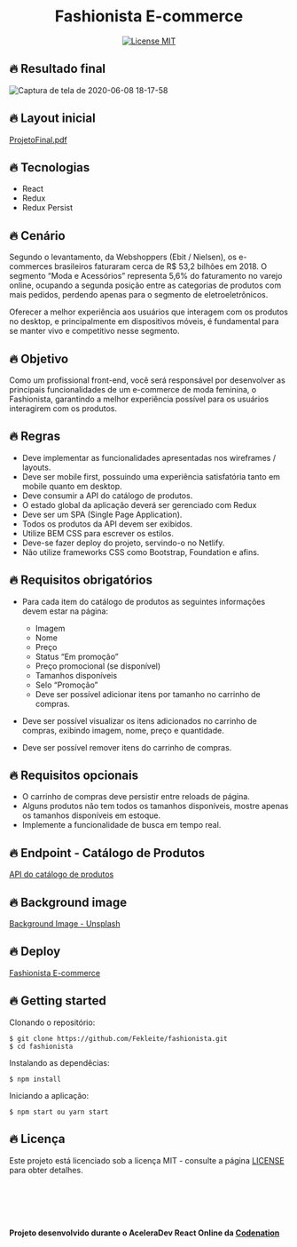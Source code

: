 <h1 align="center">
Fashionista E-commerce
</h1>

<p align="center">
  <a href="https://opensource.org/licenses/MIT">
    <img src="https://img.shields.io/badge/License-MIT-blue.svg" alt="License MIT">
  </a>
</p>

## 🔥 Resultado final

![Captura de tela de 2020-06-08 18-17-58](https://user-images.githubusercontent.com/48728541/84431318-7d93bb80-ac01-11ea-894e-e501da6dcc12.png)

## 🔥 Layout inicial

[ProjetoFinal.pdf](https://github.com/Fekleite/fashionista/files/4771595/ProjetoFinal.pdf)

## 🔥 Tecnologias

- React
- Redux
- Redux Persist

## 🔥 Cenário

Segundo o levantamento, da Webshoppers (Ebit / Nielsen), os e-commerces brasileiros faturaram cerca de R$ 53,2 bilhões em 2018. O segmento “Moda e Acessórios” representa 5,6% do faturamento no varejo online, ocupando a segunda posição entre as categorias de produtos com mais pedidos, perdendo apenas para o segmento de eletroeletrônicos.

Oferecer a melhor experiência aos usuários que interagem com os produtos no desktop, e principalmente em dispositivos móveis, é fundamental para se manter vivo e competitivo nesse segmento.

## 🔥 Objetivo

Como um profissional front-end, você será responsável por desenvolver as principais funcionalidades de um e-commerce de moda feminina, o Fashionista, garantindo a melhor experiência possível para os usuários interagirem com os produtos.

## 🔥 Regras

- Deve implementar as funcionalidades apresentadas nos wireframes / layouts.
- Deve ser mobile first, possuindo uma experiência satisfatória tanto em mobile quanto em desktop.
- Deve consumir a API do catálogo de produtos.
- O estado global da aplicação deverá ser gerenciado com Redux
- Deve ser um SPA (Single Page Application).
- Todos os produtos da API devem ser exibidos.
- Utilize BEM CSS para escrever os estilos.
- Deve-se fazer deploy do projeto, servindo-o no Netlify.
- Não utilize frameworks CSS como Bootstrap, Foundation e afins.

## 🔥 Requisitos obrigatórios

- Para cada item do catálogo de produtos as seguintes informações devem estar na página:

  - Imagem
  - Nome
  - Preço
  - Status “Em promoção”
  - Preço promocional (se disponível)
  - Tamanhos disponíveis
  - Selo “Promoção”
  - Deve ser possível adicionar itens por tamanho no carrinho de compras.

- Deve ser possível visualizar os itens adicionados no carrinho de compras, exibindo imagem, nome, preço e quantidade.
- Deve ser possível remover itens do carrinho de compras.

## 🔥 Requisitos opcionais

- O carrinho de compras deve persistir entre reloads de página.
- Alguns produtos não tem todos os tamanhos disponíveis, mostre apenas os tamanhos disponíveis em estoque.
- Implemente a funcionalidade de busca em tempo real.

## 🔥 Endpoint - Catálogo de Produtos

[API do catálogo de produtos](https://5e9935925eabe7001681c856.mockapi.io/api/v1/catalog)

## 🔥 Background image

[Background Image - Unsplash](https://unsplash.com/photos/_3Q3tsJ01nc)

## 🔥 Deploy

[Fashionista E-commerce](https://fekleite-fashionista.netlify.app/)

## 🔥 Getting started

Clonando o repositório:
```
$ git clone https://github.com/Fekleite/fashionista.git
$ cd fashionista
```

Instalando as dependêcias:
```
$ npm install
```

Iniciando a aplicação:
```
$ npm start ou yarn start
```

## 🔥 Licença

Este projeto está licenciado sob a licença MIT - consulte a página [LICENSE](https://opensource.org/licenses/MIT) para obter detalhes.


<br>
<br>
<br>
<br>

**Projeto desenvolvido durante o AceleraDev React Online da [Codenation](https://www.codenation.dev/)**
